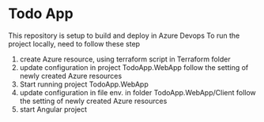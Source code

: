 # Todo App

This repository is setup to build and deploy in Azure Devops
To run the project locally, need to follow these step

1. create Azure resource, using terraform script in Terraform folder
2. update configuration in project TodoApp.WebApp follow the setting of newly created Azure resources
3. Start running project TodoApp.WebApp
4. update configuration in file env. in folder TodoApp.WebApp/Client follow the setting of newly created Azure resources
5. start Angular project
